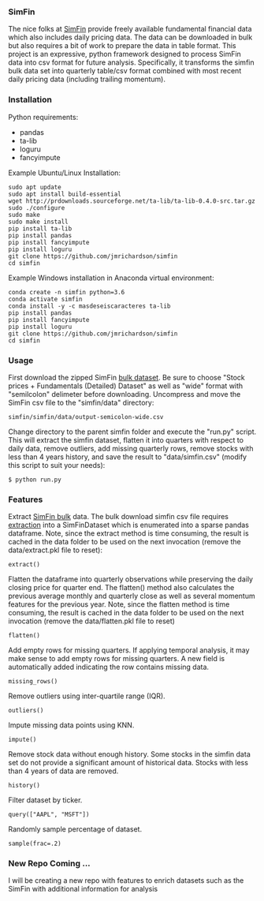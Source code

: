 ### SimFin

The nice folks at [SimFin](https://simfin.com/) provide freely available fundamental financial data which also includes daily pricing data.  The data can be downloaded in bulk but also requires a bit of work to prepare the data in table format.  This project is an expressive, python framework designed to process SimFin data into csv format for future analysis.  Specifically, it transforms the simfin bulk data set into quarterly table/csv format combined with most recent daily pricing data (including trailing momentum).

### Installation

Python requirements:

* pandas
* ta-lib
* loguru
* fancyimpute

Example Ubuntu/Linux Installation:

```buildoutcfg
sudo apt update
sudo apt install build-essential
wget http://prdownloads.sourceforge.net/ta-lib/ta-lib-0.4.0-src.tar.gz
sudo ./configure
sudo make
sudo make install
pip install ta-lib
pip install pandas
pip install fancyimpute
pip install loguru
git clone https://github.com/jmrichardson/simfin
cd simfin
```

Example Windows installation in Anaconda virtual environment:

```buildoutcfg
conda create -n simfin python=3.6
conda activate simfin
conda install -y -c masdeseiscaracteres ta-lib
pip install pandas
pip install fancyimpute
pip install loguru
git clone https://github.com/jmrichardson/simfin
cd simfin
```

### Usage

First download the zipped SimFin [bulk dataset](https://simfin.com/data/access/download).  Be sure to choose "Stock prices + Fundamentals (Detailed) Dataset" as well as "wide" format with "semilcolon" delimeter before downloading.  Uncompress and move the SimFin csv file to the "simfin/data" directory:

```buildoutcfg
simfin/simfin/data/output-semicolon-wide.csv
```

Change directory to the parent simfin folder and execute the "run.py" script. This will extract the simfin dataset, flatten it into quarters with respect to daily data, remove outliers, add missing quarterly rows, remove stocks with less than 4 years history, and save the result to "data/simfin.csv" (modify this script to suit your needs):
```buildoutcfg
$ python run.py
```

### Features

Extract [SimFin bulk](https://simfin.com/data/access/api) data.   The bulk download simfin csv file requires [extraction](https://github.com/SimFin/bd-extractor) into a SimFinDataset which is enumerated into a sparse pandas dataframe.  Note, since the extract method is time consuming, the result is cached in the data folder to be used on the next invocation (remove the data/extract.pkl file to reset):

```buildoutcfg
extract()
```

Flatten the dataframe into quarterly observations while preserving the daily closing price for quarter end. The flatten() method also calculates the previous average monthly
and quarterly close as well as several momentum features for the previous year.  Note, since the flatten method is time consuming, the result is cached in the data folder to be used on the next invocation (remove the data/flatten.pkl file to reset)

```buildoutcfg
flatten()
```

Add empty rows for missing quarters. If applying temporal analysis, it may make sense to add empty rows for missing quarters.  A new field is automatically added indicating the row contains missing data.

```buildoutcfg
missing_rows()
```

Remove outliers using inter-quartile range (IQR).
```buildoutcfg
outliers()
```

Impute missing data points using KNN.

```buildoutcfg
impute()
```

Remove stock data without enough history.  Some stocks in the simfin data set do not provide a significant amount of historical data.  Stocks with less than 4 years of data are removed.

```buildoutcfg
history()
```

Filter dataset by ticker.  

```buildoutcfg
query(["AAPL", "MSFT"])
```

Randomly sample percentage of dataset.

```buildoutcfg
sample(frac=.2)
```

### New Repo Coming ...

I will be creating a new repo with features to enrich datasets such as the SimFin with additional information for analysis


